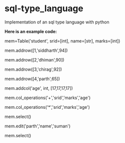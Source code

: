 # sql-type_language
Implementation of an sql type language with python



**Here is an example code:**


mem=Table('student', srid=[int], name=[str], marks=[int])

mem.addrow([1,'siddharth',94])

mem.addrow([2,'dhiman',90])

mem.addrow([3,'chirag',92])

mem.addrow([4,'parth',65])

mem.addcol('age', int, [17,17,17,17])

mem.col_operations('+','srid','marks','age')

mem.col_operations('*','srid','marks','age')

mem.select()

mem.edit('parth','name','suman')

mem.select()
